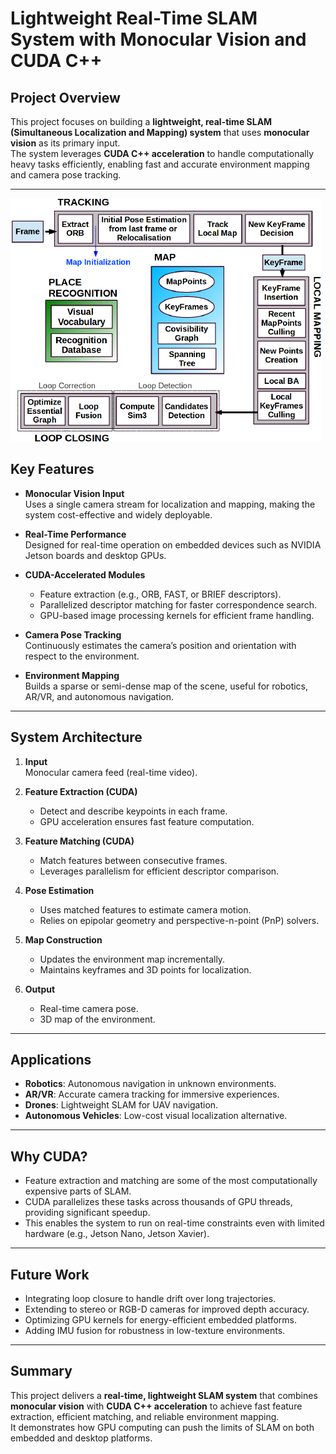 
# Lightweight Real-Time SLAM System with Monocular Vision and CUDA C++

## Project Overview
This project focuses on building a **lightweight, real-time SLAM (Simultaneous Localization and Mapping) system** that uses **monocular vision** as its primary input.  
The system leverages **CUDA C++ acceleration** to handle computationally heavy tasks efficiently, enabling fast and accurate environment mapping and camera pose tracking.

---
![SLAM Concept](image.png)

## Key Features
- **Monocular Vision Input**  
  Uses a single camera stream for localization and mapping, making the system cost-effective and widely deployable.

- **Real-Time Performance**  
  Designed for real-time operation on embedded devices such as NVIDIA Jetson boards and desktop GPUs.

- **CUDA-Accelerated Modules**  
  - Feature extraction (e.g., ORB, FAST, or BRIEF descriptors).  
  - Parallelized descriptor matching for faster correspondence search.  
  - GPU-based image processing kernels for efficient frame handling.

- **Camera Pose Tracking**  
  Continuously estimates the camera’s position and orientation with respect to the environment.

- **Environment Mapping**  
  Builds a sparse or semi-dense map of the scene, useful for robotics, AR/VR, and autonomous navigation.

---

## System Architecture

1. **Input**  
   Monocular camera feed (real-time video).

2. **Feature Extraction (CUDA)**  
   - Detect and describe keypoints in each frame.  
   - GPU acceleration ensures fast feature computation.

3. **Feature Matching (CUDA)**  
   - Match features between consecutive frames.  
   - Leverages parallelism for efficient descriptor comparison.

4. **Pose Estimation**  
   - Uses matched features to estimate camera motion.  
   - Relies on epipolar geometry and perspective-n-point (PnP) solvers.

5. **Map Construction**  
   - Updates the environment map incrementally.  
   - Maintains keyframes and 3D points for localization.

6. **Output**  
   - Real-time camera pose.  
   - 3D map of the environment.

---

## Applications
- **Robotics**: Autonomous navigation in unknown environments.  
- **AR/VR**: Accurate camera tracking for immersive experiences.  
- **Drones**: Lightweight SLAM for UAV navigation.  
- **Autonomous Vehicles**: Low-cost visual localization alternative.

---

## Why CUDA?
- Feature extraction and matching are some of the most computationally expensive parts of SLAM.  
- CUDA parallelizes these tasks across thousands of GPU threads, providing significant speedup.  
- This enables the system to run on real-time constraints even with limited hardware (e.g., Jetson Nano, Jetson Xavier).

---

## Future Work
- Integrating loop closure to handle drift over long trajectories.  
- Extending to stereo or RGB-D cameras for improved depth accuracy.  
- Optimizing GPU kernels for energy-efficient embedded platforms.  
- Adding IMU fusion for robustness in low-texture environments.

---

## Summary
This project delivers a **real-time, lightweight SLAM system** that combines **monocular vision** with **CUDA C++ acceleration** to achieve fast feature extraction, efficient matching, and reliable environment mapping.  
It demonstrates how GPU computing can push the limits of SLAM on both embedded and desktop platforms.
